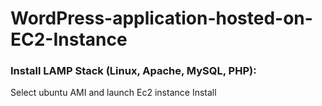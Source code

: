 # WordPress-application-hosted-on-EC2-Instance
### Install LAMP Stack (Linux, Apache, MySQL, PHP): 
Select ubuntu AMI and launch Ec2 instance Install

